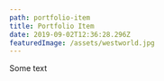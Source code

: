 ```yaml
---
path: portfolio-item
title: Portfolio Item
date: 2019-09-02T12:36:28.296Z
featuredImage: /assets/westworld.jpg
---
```

Some text

